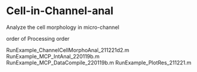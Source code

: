 # Cell-in-Channel-anal
Analyze the cell morphology in micro-channel

order of Processing order

RunExample_ChannelCellMorphoAnal_211221d2.m
RunExample_MCP_IntAnal_220119b.m
RunExample_MCP_DataCompile_220119b.m
RunExample_PlotRes_211221.m
